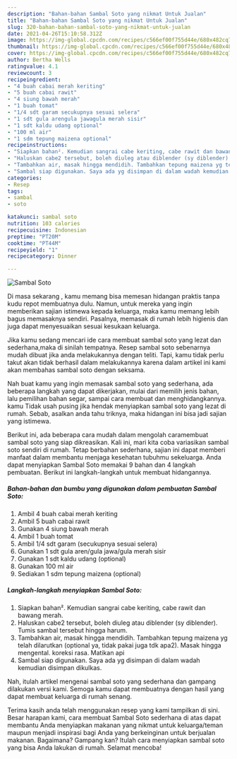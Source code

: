 ```yaml
---
description: "Bahan-bahan Sambal Soto yang nikmat Untuk Jualan"
title: "Bahan-bahan Sambal Soto yang nikmat Untuk Jualan"
slug: 320-bahan-bahan-sambal-soto-yang-nikmat-untuk-jualan
date: 2021-04-26T15:10:58.312Z
image: https://img-global.cpcdn.com/recipes/c566ef00f755d44e/680x482cq70/sambal-soto-foto-resep-utama.jpg
thumbnail: https://img-global.cpcdn.com/recipes/c566ef00f755d44e/680x482cq70/sambal-soto-foto-resep-utama.jpg
cover: https://img-global.cpcdn.com/recipes/c566ef00f755d44e/680x482cq70/sambal-soto-foto-resep-utama.jpg
author: Bertha Wells
ratingvalue: 4.1
reviewcount: 3
recipeingredient:
- "4 buah cabai merah keriting"
- "5 buah cabai rawit"
- "4 siung bawah merah"
- "1 buah tomat"
- "1/4 sdt garam secukupnya sesuai selera"
- "1 sdt gula arengula jawagula merah sisir"
- "1 sdt kaldu udang optional"
- "100 ml air"
- "1 sdm tepung maizena optional"
recipeinstructions:
- "Siapkan bahan². Kemudian sangrai cabe keriting, cabe rawit dan bawang merah."
- "Haluskan cabe2 tersebut, boleh diuleg atau diblender (sy diblender). Tumis sambal tersebut hingga harum."
- "Tambahkan air, masak hingga mendidih. Tambahkan tepung maizena yg telah dilarutkan (optional ya, tidak pakai juga tdk apa2). Masak hingga mengental. koreksi rasa. Matikan api"
- "Sambal siap digunakan. Saya ada yg disimpan di dalam wadah kemudian disimpan dikulkas."
categories:
- Resep
tags:
- sambal
- soto

katakunci: sambal soto 
nutrition: 103 calories
recipecuisine: Indonesian
preptime: "PT20M"
cooktime: "PT44M"
recipeyield: "1"
recipecategory: Dinner

---
```



![Sambal Soto](https://img-global.cpcdn.com/recipes/c566ef00f755d44e/680x482cq70/sambal-soto-foto-resep-utama.jpg)

Di masa  sekarang , kamu memang bisa memesan hidangan praktis tanpa kudu repot membuatnya dulu. Namun, untuk mereka yang ingin memberikan sajian istimewa kepada keluarga, maka kamu memang lebih bagus memasaknya sendiri. Pasalnya, memasak di rumah lebih higienis dan juga dapat menyesuaikan sesuai kesukaan keluarga.

Jika kamu sedang mencari ide cara membuat sambal soto yang lezat dan sederhana,maka di sinilah tempatnya. Resep sambal soto  sebenarnya mudah dibuat jika anda melakukannya dengan teliti. Tapi, kamu tidak perlu takut akan tidak berhasil dalam melakukannya 
karena dalam artikel ini kami akan membahas sambal soto dengan seksama.  



Nah buat kamu yang ingin memasak sambal soto yang sederhana, ada beberapa langkah yang dapat dikerjakan, mulai dari memilih jenis bahan, lalu pemilihan bahan segar, sampai cara membuat dan menghidangkannya. kamu Tidak usah pusing jika hendak menyiapkan sambal soto yang lezat di rumah. Sebab, asalkan anda  tahu triknya, maka hidangan ini bisa jadi sajian yang istimewa.

Berikut ini, ada beberapa cara mudah dalam mengolah caramembuat sambal soto yang siap dikreasikan. Kali ini, mari kita coba variasikan sambal soto sendiri di rumah. Tetap berbahan sederhana, sajian ini dapat memberi manfaat dalam membantu menjaga kesehatan tubuhmu sekeluarga. Anda dapat menyiapkan Sambal Soto memakai 9 bahan dan 4 langkah pembuatan. Berikut ini langkah-langkah untuk membuat hidangannya.

<!--inarticleads1-->

##### Bahan-bahan dan bumbu yang digunakan dalam pembuatan Sambal Soto:

1. Ambil 4 buah cabai merah keriting
1. Ambil 5 buah cabai rawit
1. Gunakan 4 siung bawah merah
1. Ambil 1 buah tomat
1. Ambil 1/4 sdt garam (secukupnya sesuai selera)
1. Gunakan 1 sdt gula aren/gula jawa/gula merah sisir
1. Gunakan 1 sdt kaldu udang (optional)
1. Gunakan 100 ml air
1. Sediakan 1 sdm tepung maizena (optional)




<!--inarticleads2-->

##### Langkah-langkah menyiapkan Sambal Soto:

1. Siapkan bahan². Kemudian sangrai cabe keriting, cabe rawit dan bawang merah.
1. Haluskan cabe2 tersebut, boleh diuleg atau diblender (sy diblender). Tumis sambal tersebut hingga harum.
1. Tambahkan air, masak hingga mendidih. Tambahkan tepung maizena yg telah dilarutkan (optional ya, tidak pakai juga tdk apa2). Masak hingga mengental. koreksi rasa. Matikan api
1. Sambal siap digunakan. Saya ada yg disimpan di dalam wadah kemudian disimpan dikulkas.




Nah, itulah artikel mengenai  sambal soto  yang sederhana dan gampang dilakukan versi kami. Semoga kamu dapat membuatnya dengan hasil yang dapat membuat keluarga di rumah senang. 

Terima kasih anda telah menggunakan resep yang kami tampilkan di sini. Besar harapan kami, cara membuat  Sambal Soto sederhana di atas dapat membantu Anda menyiapkan makanan yang nikmat untuk keluarga/teman maupun menjadi inspirasi bagi Anda yang berkeinginan untuk berjualan makanan. Bagaimana? Gampang kan? Itulah cara menyiapkan sambal soto yang bisa Anda lakukan di rumah. Selamat mencoba!


